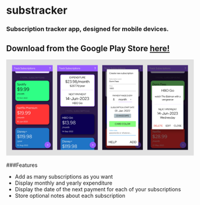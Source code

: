 # substracker

### Subscription tracker app, designed for mobile devices. 
## Download from the Google Play Store [here!](https://play.google.com/store/apps/details?id=com.desolate.substracker)
![screenshot](https://github.com/desolaterobot/substracker/blob/main/screenshots.png)

###Features
- Add as many subscriptions as you want
- Display monthly and yearly expenditure
- Display the date of the next payment for each of your subscriptions
- Store optional notes about each subscription
